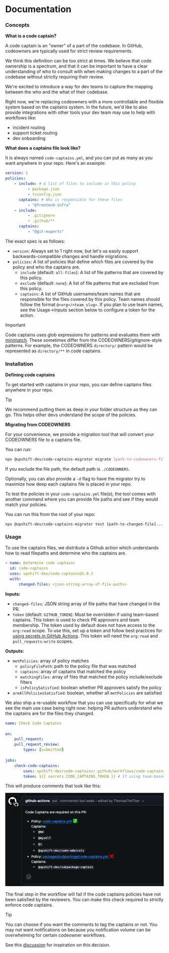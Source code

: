 # Documentation

### Concepts

<b>What is a code captain?</b>

A code captain is an "owner" of a part of the codebase. In GitHub, codeowners are typically used for strict review requirements.

We think this definition can be too strict at times. We believe that code ownership is a spectrum, and that it can be important to have a clear understanding of who to consult with when making changes to a part of the codebase without strictly requiring their review.

We're excited to introduce a way for dev teams to capture the mapping between the who and the what of their codebase.

Right now, we're replacing codeowners with a more controllable and flexible system based on the captains system. In the future, we'd like to also provide integrations with other tools your dev team may use to help with workflows like:

-   incident routing
-   support ticket routing
-   dev onboarding

<b>What does a captains file look like?</b>

It is always named `code-captains.yml`, and you can put as many as you want anywhere in your repo. Here's an example:

```yaml
version: 1
policies:
    - include: # A list of files to include in this policy
          - package.json
          - tsconfig.json
      captains: # Who is responsible for these files
          - "@frontend-infra"
    - include:
          - .gitignore
          - .github/**
      captains:
          - "@git-experts"
```

The exact spec is as follows:

-   `version`: Always set to 1 right now, but let's us easily support backwards-compatible changes and handle migrations.
-   `policies`: A list of policies that define which files are covered by the policy and who the captains are.
    -   `include` (default: `all-files`): A list of file patterns that are covered by this policy.
    -   `exclude` (default: `none`): A list of file patterns that are excluded from this policy.
    -   `captains`: A list of GitHub usernames/team names that are responsible for the files covered by this policy.
        Team names should follow the format `@<org>/<team_slug>`.
        If you plan to use team names, see the Usage&rarr;Inputs section below to configure a token for the action.

> [!IMPORTANT]
> Code captains uses glob expressions for patterns and evaluates them with [minimatch](https://github.com/isaacs/minimatch).
> These sometimes differ from the CODEOWNERS/gitignore-style patterns. For example, the CODEOWNERS `directory/` pattern would be represented as `directory/**` in code captains.

### Installation

<b>Defining code captains</b>

To get started with captains in your repo, you can define captains files anywhere in your repo.

> [!TIP]
> We recommend putting them as deep in your folder structure as they can go. This helps other devs understand the scope of the policies.

<b>Migrating from CODEOWNERS</b>

For your convenience, we provide a migration tool that will convert your CODEOWNERS file to a captains file.

You can run:

```bash
npx @upshift-dev/code-captains-migrator migrate [path-to-codeowners-file]
```

If you exclude the file path, the default path is `./CODEOWNERS`.

Optionally, you can also provide a `-d` flag to have the migrator try to maximize how deep each captains file is placed in your repo.

To test the policies in your `code-captains.yml` file(s), the tool comes with another command where you can provide file paths and see if they would match your policies.

You can run this from the root of your repo:

```text
npx @upshift-dev/code-captains-migrator test [path-to-changed-file]...
```

### Usage

To use the captains files, we distribute a Github action which understands how to read filepaths and determine who the captains are.

```yaml
- name: Determine code captains
  id: code-captains
  uses: upshift-dev/code-captains@1.0.3
  with:
      changed-files: <json-string-array-of-file-paths>
```

<b>Inputs:</b>

-   `changed-files`: JSON string array of file paths that have changed in the PR.
-   `token` (default: `GITHUB_TOKEN`): Must be overridden if using team-based captains.
    This token is used to check PR approvers and team membership. The token used by default does not have access to the `org:read` scope.
    To use this, set up a token and follow best practices for
    [using secrets in GitHub Actions](https://docs.github.com/en/actions/security-for-github-actions/security-guides/using-secrets-in-github-actions).
    This token will need the `org:read` and `pull_requests:write` scopes.

<b>Outputs:</b>

-   `metPolicies`: array of policy matches
    -   `policyFilePath`: path to the policy file that was matched
    -   `captains`: array of captains that matched the policy
    -   `matchingFiles`: array of files that matched the policy include/exclude filters
    -   `isPolicySatisfied`: boolean whether PR approvers satisfy the policy
-   `areAllPoliciesSatisfied`: boolean, whether all `metPolicies` are satisfied

We also ship a re-usable workflow that you can use specifically for what we see the main use case being right now: helping PR authors understand who the captains are for the files they changed.

```yaml
name: Check Code Captains

on:
    pull_request:
    pull_request_review:
        types: [submitted]

jobs:
    check-code-captains:
        uses: upshift-dev/code-captains/.github/workflows/code-captains-workflow.yml@1.0.3
        token: ${{ secrets.CODE_CAPTAINS_TOKEN }} # If using team-based captains
```

This will produce comments that look like this:

<img src="resources/github-comment-example.png" alt="Github comment example" />

The final step in the workflow will fail if the code captains policies have not been satisfied by the reviewers.
You can make this check required to strictly enforce code captains.

> [!TIP]
> You can choose if you want the comments to tag the captains or not.
> You may not want notifications on because you notification volume can be overwhelming for certain codeowner workflows.
>
> See this [discussion](https://github.com/orgs/community/discussions/35673) for inspiration on this decision.

